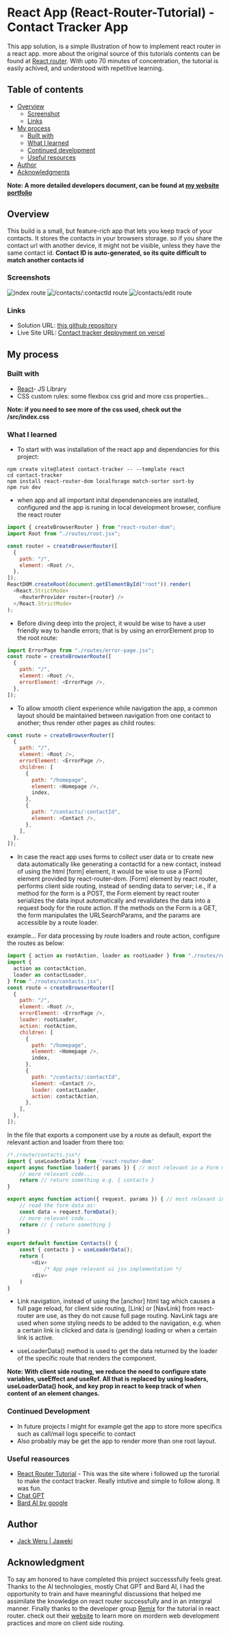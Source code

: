 # React App (React-Router-Tutorial) - Contact Tracker App

This app solution, is a simple illustration of how to implement react router in a react app. more about the original source of this tutorials contents can be found at [React router](https://reactrouter.com/en/main/start/tutorial). With upto 70 minutes of concentration, the tutorial is easily achived, and understood with repetitive learning.

## Table of contents

- [Overview](#overview)
  - [Screenshot](#screenshot)
  - [Links](#links)
- [My process](#my-process)
  - [Built with](#built-with)
  - [What I learned](#what-i-learned)
  - [Continued development](#continued-development)
  - [Useful resources](#useful-resources)
- [Author](#author)
- [Acknowledgments](#acknowledgments)

**Note: A more detailed developers document, can be found at [my website portfolio](https://portfolio.jaweki.com)**

## Overview

This build is a small, but feature-rich app that lets you keep track of your contacts. It stores the contacts in your browsers storage. so if you share the contact url with another device, it might not be visible, unless they have the same contact id.
**Contact ID is auto-generated, so its quite difficult to match another contacts id**

### Screenshots

![index route](./public/screenshot-1.png)
![/contacts/:contactId route](./public/screenshot-2.png)
![/contacts/edit route](./public/screenshot-3.png)

### Links

- Solution URL: [this github repository](https://github.com/Jaweki/contact_tracker-react_router_tutorial)
- Live Site URL: [Contact tracker deployment on vercel](https://contact-tracker-react-router-tutorial.vercel.app/)

## My process

### Built with

- [React](https://reactjs.org/)- JS Library
- CSS custom rules: some flexbox css grid and more css properties...

**Note: if you need to see more of the css used, check out the /src/index.css**

### What I learned

- To start with was installation of the react app and dependancies for this project:

```node
npm create vite@latest contact-tracker -- --template react
cd contact-tracker
npm install react-router-dom localforage match-sorter sort-by
npm run dev
```

- when app and all important inital dependenanceies are installed, configured and the app is runing in local development browser, confiure the react router

```js
import { createBrowserRouter } from "react-router-dom";
import Root from "./routes/root.jsx";

const router = createBrowserRouter([
  {
    path: "/",
    element: <Root />,
  },
]);
ReactDOM.createRoot(document.getElementById("root")).render(
  <React.StrictMode>
    <RouterProvider router={router} />
  </React.StrictMode>
);
```

- Before diving deep into the project, it would be wise to have a user friendly way to handle errors; that is by using an errorElement prop to the root route:

```js
import ErrorPage from "./routes/error-page.jsx";
const route = createBrowserRoute([
  {
    path: "/",
    element: <Root />,
    errorElement: <ErrorPage />,
  },
]);
```

- To allow smooth client experience while navigation the app, a common layout should be maintained between navigation from one contact to another; thus render other pages as child routes:

```js
const route = createBrowserRouter([
  {
    path: "/",
    element: <Root />,
    errorElement: <ErrorPage />,
    children: [
      {
        path: "/homepage",
        element: <Homepage />,
        index,
      },
      {
        path: "/contacts/:contactId",
        element: <Contact />,
      },
    ],
  },
]);
```

- In case the react app uses forms to collect user data or to create new data automatically like generating a contactId for a new contact, instead of using the html [form] element, it would be wise to use a [Form] element provided by react-router-dom.
  [Form] element by react router, performs client side routing, instead of sending data to server; i.e., if a method for the form is a POST, the Form element by react router serializes the data input automatically and revalidates the data into a request body for the route action.
  If the methods on the Form is a GET, the form manipulates the URLSearchParams, and the params are accessible by a route loader.

example...
For data processing by route loaders and route action, configure the routes as below:

```js
import { action as rootAction, loader as rootLoader } from "./routes/root.jsx";
import {
  action as contactAction,
  loader as contactLoader,
} from "./routes/contacts.jsx";
const route = createBrowserRouter([
  {
    path: "/",
    element: <Root />,
    errorElement: <ErrorPage />,
    loader: rootLoader,
    action: rootAction,
    children: [
      {
        path: "/homepage",
        element: <Homepage />,
        index,
      },
      {
        path: "/contacts/:contactId",
        element: <Contact />,
        loader: contactLoader,
        action: contactAction,
      },
    ],
  },
]);
```

In the file that exports a component use by a route as default, export the relevant action and loader from there too:

```js
/*./route/contacts.jsx*/
import { useLoaderData } from 'react-router-dom'
export async function loader({ params }) { // most relevant in a Form method as Get or page loading
    // more relevant code...
    return // return something e.g. { contacts }
}

export async function action({ request, params }) { // most relevant in a Form method as a POST. the request might contain the request body from a Form data
    // read the form data as:
    const data = request.formData();
    // more relevant code...
    return // { return something }
}

export default function Contacts() {
    const { contacts } = useLoaderData();
    return (
        <div>
            /* App page relevant ui jsx implementation */
        <div>
    )
}
```

- Link navigation, instead of using the [anchor] html tag which causes a full page reload, for client side routing, [Link] or [NavLink] from react-router are use, as they do not cause full page routing. NavLink tags are used when some styling needs to be added to the navigation, e.g. when a certain link is clicked and data is (pending) loading or when a certain link is active.

- useLoaderData() method is used to get the data returned by the loader of the specific route that renders the component.

**Note: With client side routing, we reduce the need to configure state variables, useEffect and useRef. All that is replaced by using loaders, useLoaderData() hook, and key prop in react to keep track of when content of an element changes.**

### Continued Development

- In future projects I might for example get the app to store more specifics such as call/mail logs speceific to contact
- Also probably may be get the app to render more than one root layout.

### Useful reasources

- [React Router Tutorial](https://reactrouter.com/en/main/start/tutorial) - This was the site where i followed up the turorial to make the contact tracker. Really intutive and simple to follow along. It was fun.
- [Chat GPT](https://chat.openai.com/)
- [Bard AI by google](https://bard.google.com/)

## Author

- [Jack Weru | Jaweki](https://portfolio.jaweki.com)

## Acknowledgment

To say am honored to have completed this project successsfully feels great.
Thanks to the AI technologies, mostly Chat GPT and Bard AI, I had the opportunity to train and have meaningful discussions that helped me assimilate the knowledge on react router successfully and in an intergral manner.
Finally thanks to the developer group [Remix](https://remix.run/) for the tutorial in react router. check out their [website](https://remix.run/) to learn more on mordern web development practices and more on client side routing.
